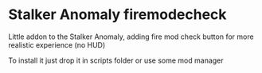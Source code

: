# Stalker Anomaly firemodecheck
Little addon to the Stalker Anomaly, adding fire mod check button for more realistic experience (no HUD) 

To install it just drop it in scripts folder or use some mod manager
